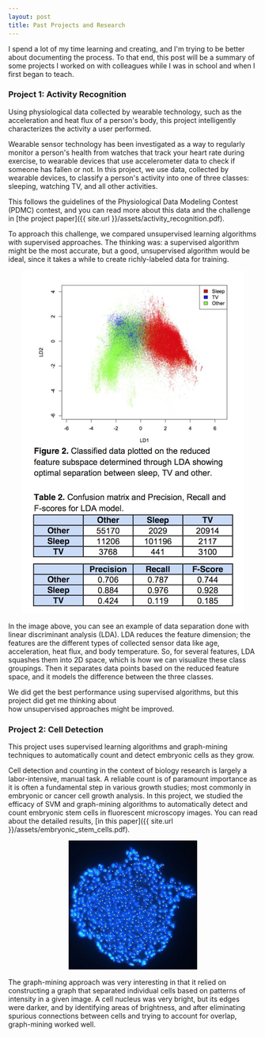 ```yaml
---
layout: post
title: Past Projects and Research
---
```


I spend a lot of my time learning and creating, and I'm trying to be better about documenting the process.
To that end, this post will be a summary of some projects I worked on with colleagues while I was in school and 
when I first began to teach.
<!--more-->


### Project 1: Activity Recognition

Using physiological data collected by wearable technology, such as the acceleration and heat flux of a person's body, 
this project intelligently characterizes the activity a user performed.

Wearable sensor technology has been investigated as a way to regularly monitor a person's health from
watches that track your heart rate during exercise, to wearable devices that use accelerometer data to
check if someone has fallen or not. In this project, we use data, collected by wearable devices, to
classify a person's activity into one of three classes: sleeping, watching TV, and all other activities.

This follows the guidelines of the Physiological Data Modeling Contest (PDMC) contest, and you can
read more about this data and the challenge in [the project paper]({{ site.url }}/assets/activity_recognition.pdf).

To approach this challenge, we compared unsupervised learning algorithms with supervised approaches. 
The thinking was: a supervised algorithm might be the most accurate, but a good, unsupervised algorithm 
would be ideal, since it takes a while to create richly-labeled data for training.

<p align="center"> 
<img src="/assets/activity_rec.png">
</p>

In the image above, you can see an example of data separation done with linear discriminant analysis (LDA).
LDA reduces the feature dimension; the features are the different types of collected sensor data 
like age, acceleration, heat flux, and body temperature. So, for several features, LDA squashes them into 2D space, 
which is how we can visualize these class groupings. Then it separates data points based on the reduced feature space, 
and it models the difference between the three classes.

We did get the best performance using supervised algorithms, but this project did get me thinking about  
how unsupervised approaches might be improved.


### Project 2: Cell Detection

This project uses supervised learning algorithms and graph-mining techniques to automatically count and detect embryonic cells as they grow.

Cell detection and counting in the context of biology research is largely a labor-intensive, manual task. A reliable count is of paramount importance as it is often a fundamental step in various growth studies; most commonly in embryonic or cancer cell growth analysis. In this project, we studied the efficacy of SVM and graph-mining algorithms to automatically detect and count embryonic stem cells in fluorescent microscopy images. You can read about the detailed results, [in this paper]({{ site.url }}/assets/embryonic_stem_cells.pdf).

<p align="center"> 
<img src="/assets/cell_detection_svm.png">
</p>

The graph-mining approach was very interesting in that it relied on constructing a graph that separated individual cells based on patterns of intensity in a given image. A cell nucleus was very bright, but its edges were darker, and by identifying areas of brightness, and after eliminating spurious connections between cells and trying to account for overlap, graph-mining worked well.
